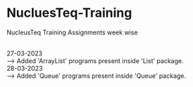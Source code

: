 # NucluesTeq-Training
NucleusTeq Training Assignments week wise

<br>
27-03-2023
<br>
--> Added 'ArrayList' programs  present inside 'List' package.
<br>
28-03-2023
<br>
--> Added 'Queue' programs present inside 'Queue' package.

